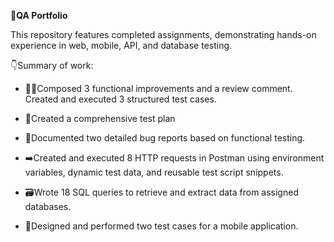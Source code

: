 **📜QA Portfolio**

This repository features completed assignments, demonstrating hands-on experience in web, mobile, API, and database testing.

 👇Summary of work:

* 👷‍♀️‍Composed 3 functional improvements and a review comment. Created and executed 3 structured test cases.

* 📅Created a comprehensive test plan

* 🐞Documented two detailed bug reports based on functional testing.

* ➡️Created and executed 8 HTTP requests in Postman using environment variables, dynamic test data, and reusable test script snippets.

* 🗃️Wrote 18 SQL queries to retrieve and extract data from assigned databases.

* 📲Designed and performed two test cases for a mobile application.
